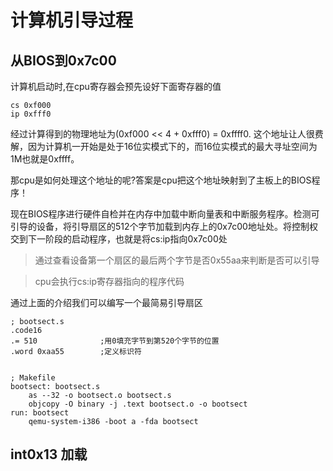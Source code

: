# 计算机引导过程

## 从BIOS到0x7c00
计算机启动时,在cpu寄存器会预先设好下面寄存器的值
```
cs 0xf000
ip 0xfff0
```
经过计算得到的物理地址为(0xf000 << 4 + 0xfff0) = 0xffff0. 这个地址让人很费解，因为计算机一开始是处于16位实模式下的，而16位实模式的最大寻址空间为1M也就是0xffff。

那cpu是如何处理这个地址的呢?答案是cpu把这个地址映射到了主板上的BIOS程序！

现在BIOS程序进行硬件自检并在内存中加载中断向量表和中断服务程序。检测可引导的设备，将引导扇区的512个字节加载到内存上的0x7c00地址处。将控制权交到下一阶段的启动程序，也就是将cs:ip指向0x7c00处

> 通过查看设备第一个扇区的最后两个字节是否0x55aa来判断是否可以引导

> cpu会执行cs:ip寄存器指向的程序代码

通过上面的介绍我们可以编写一个最简易引导扇区
```
; bootsect.s
.code16
.= 510              ;用0填充字节到第520个字节的位置
.word 0xaa55        ;定义标识符


; Makefile
bootsect: bootsect.s
    as --32 -o bootsect.o bootsect.s
    objcopy -O binary -j .text bootsect.o -o bootsect
run: bootsect
    qemu-system-i386 -boot a -fda bootsect
```


## int0x13 加载
[](https://en.wikipedia.org/wiki/INT_13H)
